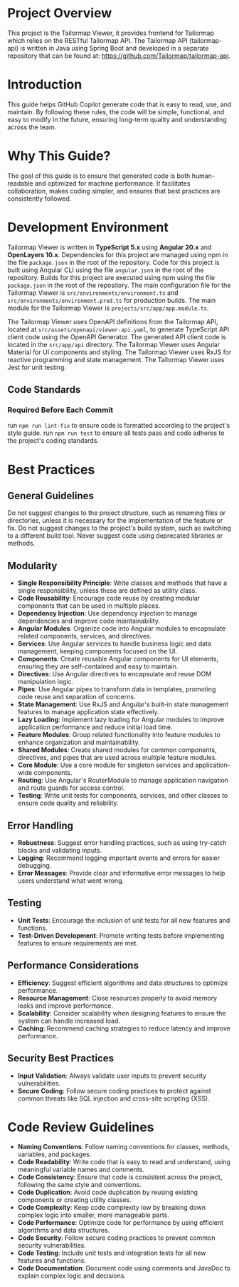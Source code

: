 # Project Overview

This project is the Tailormap Viewer, it provides frontend for Tailormap which relies on the RESTful Tailormap API.
The Tailormap API (tailormap-api) is written in Java using Spring Boot and developed in a separate repository that
can be found at: https://github.com/Tailormap/tailormap-api.

# Introduction

This guide helps GitHub Copilot generate code that is easy to read, use, and maintain. By following these rules, the
code will be simple, functional, and easy to modify in the future, ensuring long-term quality and understanding across
the team.

# Why This Guide?

The goal of this guide is to ensure that generated code is both human-readable and optimized for machine performance. It
facilitates collaboration, makes coding simpler, and ensures that best practices are consistently followed.

# Development Environment
Tailormap Viewer is written in **TypeScript 5.x** using **Angular 20.x** and **OpenLayers 10.x**.
Dependencies for this project are managed using npm in the file `package.json` in the root of the repository.
Code for this project is built using Angular CLI using the file `angular.json` in the root of the repository.
Builds for this project are executed using npm using the file `package.json` in the root of the repository.
The main configuration file for the Tailormap Viewer is `src/environments/environment.ts` and
`src/environments/environment.prod.ts` for production builds.
The main module for the Tailormap Viewer is `projects/src/app/app.module.ts`.

The Tailormap Viewer uses OpenAPI definitions from the Tailormap API, located at
`src/assets/openapi/viewer-api.yaml`, to generate TypeScript API client code using the OpenAPI Generator.
The generated API client code is located in the `src/app/api` directory.
The Tailormap Viewer uses Angular Material for UI components and styling.
The Tailormap Viewer uses RxJS for reactive programming and state management.
The Tailormap Viewer uses Jest for unit testing.

## Code Standards
### Required Before Each Commit
run `npm run lint-fix` to ensure code is formatted according to the project's style guide.
run `npm run test` to ensure all tests pass and code adheres to the project's coding standards.

# Best Practices

## General Guidelines

Do not suggest changes to the project structure, such as renaming files or directories, unless it is necessary for the
implementation of the feature or fix.
Do not suggest changes to the project's build system, such as switching to a different build tool.
Never suggest code using deprecated libraries or methods.

## Modularity

- **Single Responsibility Principle**: Write classes and methods that have a single responsibility, unless these are
  defined as utility class.
- **Code Reusability**: Encourage code reuse by creating modular components that can be used in multiple places.
- **Dependency Injection**: Use dependency injection to manage dependencies and improve code maintainability.
- **Angular Modules**: Organize code into Angular modules to encapsulate related components, services, and directives.
- **Services**: Use Angular services to handle business logic and data management, keeping components focused on the UI.
- **Components**: Create reusable Angular components for UI elements, ensuring they are self-contained and easy to maintain.
- **Directives**: Use Angular directives to encapsulate and reuse DOM manipulation logic.
- **Pipes**: Use Angular pipes to transform data in templates, promoting code reuse and separation of concerns.
- **State Management**: Use RxJS and Angular's built-in state management features to manage application state effectively.
- **Lazy Loading**: Implement lazy loading for Angular modules to improve application performance and reduce initial load time.
- **Feature Modules**: Group related functionality into feature modules to enhance organization and maintainability.
- **Shared Modules**: Create shared modules for common components, directives, and pipes that are used across multiple feature modules.
- **Core Module**: Use a core module for singleton services and application-wide components.
- **Routing**: Use Angular's RouterModule to manage application navigation and route guards for access control.
- **Testing**: Write unit tests for components, services, and other classes to ensure code quality and reliability.


## Error Handling

- **Robustness**: Suggest error handling practices, such as using try-catch blocks and validating inputs.
- **Logging**: Recommend logging important events and errors for easier debugging.
- **Error Messages**: Provide clear and informative error messages to help users understand what went wrong.

## Testing

- **Unit Tests**: Encourage the inclusion of unit tests for all new features and functions.
- **Test-Driven Development**: Promote writing tests before implementing features to ensure requirements are met.

## Performance Considerations

- **Efficiency**: Suggest efficient algorithms and data structures to optimize performance.
- **Resource Management**: Close resources properly to avoid memory leaks and improve performance.
- **Scalability**: Consider scalability when designing features to ensure the system can handle increased load.
- **Caching**: Recommend caching strategies to reduce latency and improve performance.

## Security Best Practices

- **Input Validation**: Always validate user inputs to prevent security vulnerabilities.
- **Secure Coding**: Follow secure coding practices to protect against common threats like SQL injection and cross-site
  scripting (XSS).

# Code Review Guidelines

- **Naming Conventions**: Follow naming conventions for classes, methods, variables, and packages.
- **Code Readability**: Write code that is easy to read and understand, using meaningful variable names and comments.
- **Code Consistency**: Ensure that code is consistent across the project, following the same style and conventions.
- **Code Duplication**: Avoid code duplication by reusing existing components or creating utility classes.
- **Code Complexity**: Keep code complexity low by breaking down complex logic into smaller, more manageable parts.
- **Code Performance**: Optimize code for performance by using efficient algorithms and data structures.
- **Code Security**: Follow secure coding practices to prevent common security vulnerabilities.
- **Code Testing**: Include unit tests and integration tests for all new features and functions.
- **Code Documentation**: Document code using comments and JavaDoc to explain complex logic and decisions.

